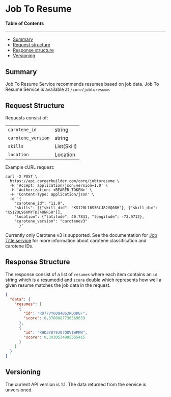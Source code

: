 Job To Resume
==================

#### Table of Contents
_______

- [Summary](#summary)
- [Request structure](#request-structure)
- [Response structure](#response-structure)
- [Versioning](#versioning)

## Summary

Job To Resume Service recommends resumes based on job data. Job To Resume Service is available at 
`/core/jobtoresume`.


## Request Structure
Requests consist of:

|                   |               |
|-------------------|---------------|
|`carotene_id`      | string        | 
|`carotene_version` | string        |
|`skills`           | List(Skill)   |
|`location`         | Location      |

Example cURL request:

```
curl -X POST \
  https://api.careerbuilder.com/core/jobtoresume \
  -H 'Accept: application/json;version=1.0' \
  -H 'Authorization: <BEARER_TOKEN>' \
  -H 'Content-Type: application/json' \
  -d '{
	"carotene_id": "11.0",
	"skills": [{"skill_did": "KS120L16S3RLJ82VQ08H"}, {"skill_did": "KS120L96KMYTDJ48NRSH"}],
    "location": {"latitude": 40.7831, "longitude": -73.9712},
    "carotene_version": "carotenev3"
      }'
```

Currently only Carotene v3 is supported. See the documentation for [Job Title service](https://github.com/careerbuilder/DataScienceAPIDocumentation/blob/master/JobTitle.md)
for more information about carotene classification and carotene IDs.

## Response Structure
The response consist of a list of `resumes` where each item contains an `id` string which is a resumedid and `score` double which represents how well a given resume matches the job data in the request.

```json
{
  "data": {
    "resumes": [
      {
        "id": "RD77VY60Q4B63RQQDGF",
        "score": 0.3700087736569639
      },
      {
        "id": "RHD3Y879J07Q8V1WPKW",
        "score": 0.3030534085555415
      }
    ]
  }
}
```


## Versioning
The current API version is 1.1. The data returned from the service is unversioned.
